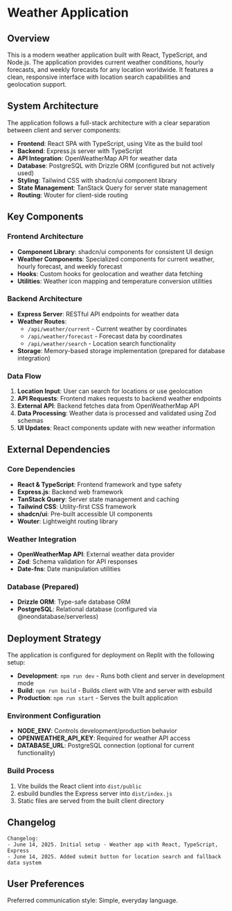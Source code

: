 # Weather Application

## Overview

This is a modern weather application built with React, TypeScript, and Node.js. The application provides current weather conditions, hourly forecasts, and weekly forecasts for any location worldwide. It features a clean, responsive interface with location search capabilities and geolocation support.

## System Architecture

The application follows a full-stack architecture with a clear separation between client and server components:

- **Frontend**: React SPA with TypeScript, using Vite as the build tool
- **Backend**: Express.js server with TypeScript
- **API Integration**: OpenWeatherMap API for weather data
- **Database**: PostgreSQL with Drizzle ORM (configured but not actively used)
- **Styling**: Tailwind CSS with shadcn/ui component library
- **State Management**: TanStack Query for server state management
- **Routing**: Wouter for client-side routing

## Key Components

### Frontend Architecture
- **Component Library**: shadcn/ui components for consistent UI design
- **Weather Components**: Specialized components for current weather, hourly forecast, and weekly forecast
- **Hooks**: Custom hooks for geolocation and weather data fetching
- **Utilities**: Weather icon mapping and temperature conversion utilities

### Backend Architecture
- **Express Server**: RESTful API endpoints for weather data
- **Weather Routes**: 
  - `/api/weather/current` - Current weather by coordinates
  - `/api/weather/forecast` - Forecast data by coordinates
  - `/api/weather/search` - Location search functionality
- **Storage**: Memory-based storage implementation (prepared for database integration)

### Data Flow

1. **Location Input**: User can search for locations or use geolocation
2. **API Requests**: Frontend makes requests to backend weather endpoints
3. **External API**: Backend fetches data from OpenWeatherMap API
4. **Data Processing**: Weather data is processed and validated using Zod schemas
5. **UI Updates**: React components update with new weather information

## External Dependencies

### Core Dependencies
- **React & TypeScript**: Frontend framework and type safety
- **Express.js**: Backend web framework
- **TanStack Query**: Server state management and caching
- **Tailwind CSS**: Utility-first CSS framework
- **shadcn/ui**: Pre-built accessible UI components
- **Wouter**: Lightweight routing library

### Weather Integration
- **OpenWeatherMap API**: External weather data provider
- **Zod**: Schema validation for API responses
- **Date-fns**: Date manipulation utilities

### Database (Prepared)
- **Drizzle ORM**: Type-safe database ORM
- **PostgreSQL**: Relational database (configured via @neondatabase/serverless)

## Deployment Strategy

The application is configured for deployment on Replit with the following setup:

- **Development**: `npm run dev` - Runs both client and server in development mode
- **Build**: `npm run build` - Builds client with Vite and server with esbuild
- **Production**: `npm run start` - Serves the built application

### Environment Configuration
- **NODE_ENV**: Controls development/production behavior
- **OPENWEATHER_API_KEY**: Required for weather API access
- **DATABASE_URL**: PostgreSQL connection (optional for current functionality)

### Build Process
1. Vite builds the React client into `dist/public`
2. esbuild bundles the Express server into `dist/index.js`
3. Static files are served from the built client directory

## Changelog
```
Changelog:
- June 14, 2025. Initial setup - Weather app with React, TypeScript, Express
- June 14, 2025. Added submit button for location search and fallback data system
```

## User Preferences

Preferred communication style: Simple, everyday language.